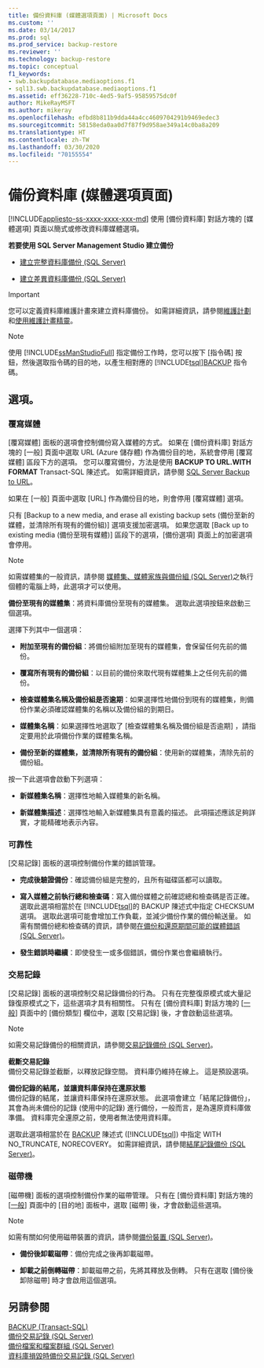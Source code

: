 ```yaml
---
title: 備份資料庫 (媒體選項頁面) | Microsoft Docs
ms.custom: ''
ms.date: 03/14/2017
ms.prod: sql
ms.prod_service: backup-restore
ms.reviewer: ''
ms.technology: backup-restore
ms.topic: conceptual
f1_keywords:
- swb.backupdatabase.mediaoptions.f1
- sql13.swb.backupdatabase.mediaoptions.f1
ms.assetid: eff36228-710c-4ed5-9af5-95859575dc0f
author: MikeRayMSFT
ms.author: mikeray
ms.openlocfilehash: efbd8b811b9dda44a4cc4609704291b9469edec3
ms.sourcegitcommit: 58158eda0aa0d7f87f9d958ae349a14c0ba8a209
ms.translationtype: HT
ms.contentlocale: zh-TW
ms.lasthandoff: 03/30/2020
ms.locfileid: "70155554"
---
```

# <a name="back-up-database-media-options-page"></a>備份資料庫 (媒體選項頁面)
[!INCLUDE[appliesto-ss-xxxx-xxxx-xxx-md](../../includes/appliesto-ss-xxxx-xxxx-xxx-md.md)]
  使用 [備份資料庫]  對話方塊的 [媒體選項]  頁面以簡式或修改資料庫媒體選項。  
  
 **若要使用 SQL Server Management Studio 建立備份**  
  
-   [建立完整資料庫備份 &#40;SQL Server&#41;](../../relational-databases/backup-restore/create-a-full-database-backup-sql-server.md)  
  
-   [建立差異資料庫備份 &#40;SQL Server&#41;](../../relational-databases/backup-restore/create-a-differential-database-backup-sql-server.md)  
  
> [!IMPORTANT]  
>  您可以定義資料庫維護計畫來建立資料庫備份。 如需詳細資訊，請參閱[維護計劃](../../relational-databases/maintenance-plans/maintenance-plans.md)和[使用維護計畫精靈](../../relational-databases/maintenance-plans/use-the-maintenance-plan-wizard.md)。  
  
> [!NOTE]  
>  使用 [!INCLUDE[ssManStudioFull](../../includes/ssmanstudiofull-md.md)] 指定備份工作時，您可以按下 [指令碼]  按鈕，然後選取指令碼的目的地，以產生相對應的 [!INCLUDE[tsql](../../includes/tsql-md.md)][BACKUP](../../t-sql/statements/backup-transact-sql.md) 指令碼。  
  
## <a name="options"></a>選項。  
  
### <a name="overwrite-media"></a>覆寫媒體  
 [覆寫媒體]  面板的選項會控制備份寫入媒體的方式。 如果在 [備份資料庫] 對話方塊的 [一般] 頁面中選取 URL (Azure 儲存體) 作為備份目的地，系統會停用 [覆寫媒體] 區段下方的選項。 您可以覆寫備份，方法是使用 **BACKUP TO URL.WITH FORMAT** Transact-SQL 陳述式。 如需詳細資訊，請參閱 [SQL Server Backup to URL](../../relational-databases/backup-restore/sql-server-backup-to-url.md)。  

 如果在 [一般]  頁面中選取 [URL]  作為備份目的地，則會停用 [覆寫媒體]  選項。
  
 只有 [Backup to a new media, and erase all existing backup sets (備份至新的媒體，並清除所有現有的備份組)]  選項支援加密選項。 如果您選取 [Back up to existing media (備份至現有媒體)]  區段下的選項，[備份選項]  頁面上的加密選項會停用。  
  
> [!NOTE]  
>  如需媒體集的一般資訊，請參閱 [媒體集、媒體家族與備份組 &#40;SQL Server&#41;](../../relational-databases/backup-restore/media-sets-media-families-and-backup-sets-sql-server.md)之執行個體的電腦上時，此選項才可以使用。  
  
**備份至現有的媒體集**：將資料庫備份至現有的媒體集。 選取此選項按鈕來啟動三個選項。  
  
 選擇下列其中一個選項：  
  
 - **附加至現有的備份組**：將備份組附加至現有的媒體集，會保留任何先前的備份。  
  
 - **覆寫所有現有的備份組**：以目前的備份來取代現有媒體集上之任何先前的備份。  
  
 - **檢查媒體集名稱及備份組是否逾期**：如果選擇性地備份到現有的媒體集，則備份作業必須確認媒體集的名稱以及備份組的到期日。  
  
 - **媒體集名稱**：如果選擇性地選取了 [檢查媒體集名稱及備份組是否逾期]  ，請指定要用於此項備份作業的媒體集名稱。  
  
 - **備份至新的媒體集，並清除所有現有的備份組**：使用新的媒體集，清除先前的備份組。  
  
 按一下此選項會啟動下列選項：  
  
 - **新媒體集名稱**：選擇性地輸入媒體集的新名稱。  
  
 - **新媒體集描述**：選擇性地輸入新媒體集具有意義的描述。 此項描述應該足夠詳實，才能精確地表示內容。  
  
### <a name="reliability"></a>可靠性  
 [交易記錄]  面板的選項控制備份作業的錯誤管理。  
  
 - **完成後驗證備份**：確認備份組是完整的，且所有磁碟區都可以讀取。  
  
 - **寫入媒體之前執行總和檢查碼**：寫入備份媒體之前確認總和檢查碼是否正確。 選取此選項相當於在 [!INCLUDE[tsql](../../includes/tsql-md.md)]的 BACKUP 陳述式中指定 CHECKSUM 選項。 選取此選項可能會增加工作負載，並減少備份作業的備份輸送量。 如需有關備份總和檢查碼的資訊，請參閱[在備份和還原期間可能的媒體錯誤 &#40;SQL Server&#41;](../../relational-databases/backup-restore/possible-media-errors-during-backup-and-restore-sql-server.md)。  
  
 - **發生錯誤時繼續**：即使發生一或多個錯誤，備份作業也會繼續執行。  
  
### <a name="transaction-log"></a>交易記錄  
 [交易記錄]  面板的選項控制交易記錄備份的行為。 只有在完整復原模式或大量記錄復原模式之下，這些選項才具有相關性。 只有在 [備份資料庫] 對話方塊的 [[一般](../../relational-databases/backup-restore/back-up-database-general-page.md)] 頁面中的 [備份類型] 欄位中，選取 [交易記錄] 後，才會啟動這些選項。     
  
> [!NOTE]  
>  如需交易記錄備份的相關資訊，請參閱[交易記錄備份 &#40;SQL Server&#41;](../../relational-databases/backup-restore/transaction-log-backups-sql-server.md)。  
  
 **截斷交易記錄**  
 備份交易記錄並截斷，以釋放記錄空間。 資料庫仍維持在線上。 這是預設選項。  
  
 **備份記錄的結尾，並讓資料庫保持在還原狀態**  
 備份記錄的結尾，並讓資料庫保持在還原狀態。 此選項會建立「結尾記錄備份」，其會為尚未備份的記錄 (使用中的記錄) 進行備份，一般而言，是為還原資料庫做準備。  資料庫完全還原之前，使用者無法使用資料庫。  
  
 選取此選項相當於在 [BACKUP](../../t-sql/statements/backup-transact-sql.md) 陳述式 ([!INCLUDE[tsql](../../includes/tsql-md.md)]) 中指定 WITH NO_TRUNCATE, NORECOVERY。 如需詳細資訊，請參閱[結尾記錄備份 &#40;SQL Server&#41;](../../relational-databases/backup-restore/tail-log-backups-sql-server.md)。  
  
### <a name="tape-drive"></a>磁帶機  
 [磁帶機]  面板的選項控制備份作業的磁帶管理。 只有在 [備份資料庫] 對話方塊的 [[一般](../../relational-databases/backup-restore/back-up-database-general-page.md)] 頁面中的 [目的地] 面板中，選取 [磁帶] 後，才會啟動這些選項。     
  
> [!NOTE]  
>  如需有關如何使用磁帶裝置的資訊，請參閱[備份裝置 &#40;SQL Server&#41;](../../relational-databases/backup-restore/backup-devices-sql-server.md)。  
  
 - **備份後卸載磁帶**：備份完成之後再卸載磁帶。  
  
 - **卸載之前倒轉磁帶**：卸載磁帶之前，先將其釋放及倒轉。 只有在選取 [備份後卸除磁帶]  時才會啟用這個選項。  
  
## <a name="see-also"></a>另請參閱  
 [BACKUP &#40;Transact-SQL&#41;](../../t-sql/statements/backup-transact-sql.md)   
 [備份交易記錄 &#40;SQL Server&#41;](../../relational-databases/backup-restore/back-up-a-transaction-log-sql-server.md)   
 [備份檔案和檔案群組 &#40;SQL Server&#41;](../../relational-databases/backup-restore/back-up-files-and-filegroups-sql-server.md)   
 [資料庫損毀時備份交易記錄 &#40;SQL Server&#41;](../../relational-databases/backup-restore/back-up-the-transaction-log-when-the-database-is-damaged-sql-server.md)  
  
  
